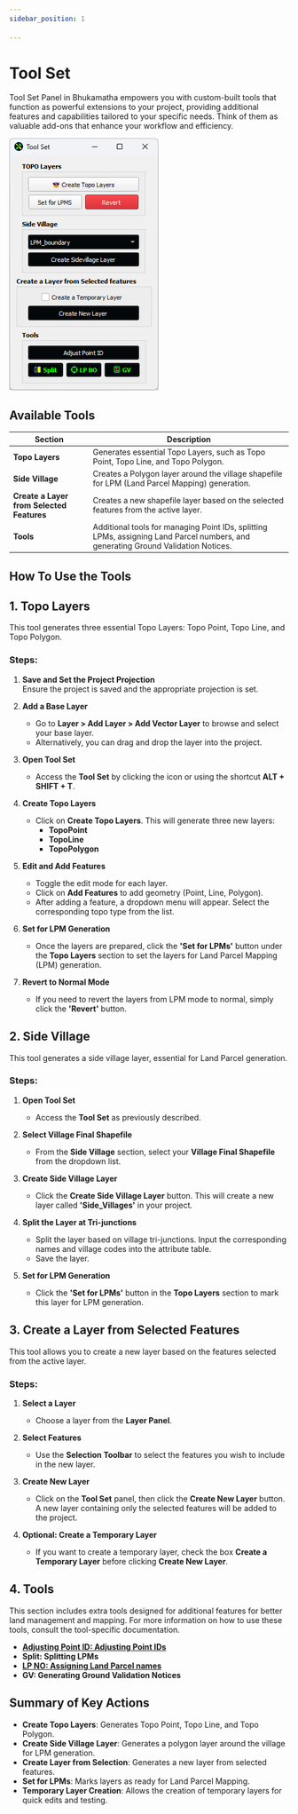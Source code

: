 ```yaml
---
sidebar_position: 1

---
```


# Tool Set

Tool Set Panel in Bhukamatha empowers you with custom-built tools that function as powerful extensions to your project, providing additional features and capabilities tailored to your specific needs. Think of them as valuable add-ons that enhance your workflow and efficiency.

![tool_set](../img/tool_set.png)

## Available Tools

| Section                                   | Description                                                                                                                       |
| ----------------------------------------- | --------------------------------------------------------------------------------------------------------------------------------- |
| **Topo Layers**                           | Generates essential Topo Layers, such as Topo Point, Topo Line, and Topo Polygon.                                                 |
| **Side Village**                          | Creates a Polygon layer around the village shapefile for LPM (Land Parcel Mapping) generation.                                    |
| **Create a Layer from Selected Features** | Creates a new shapefile layer based on the selected features from the active layer.                                               |
| **Tools**                                 | Additional tools for managing Point IDs, splitting LPMs, assigning Land Parcel numbers, and generating Ground Validation Notices. |

## **How To Use the Tools**

## 1. Topo Layers

This tool generates three essential Topo Layers: Topo Point, Topo Line, and Topo Polygon.

### Steps:

1. **Save and Set the Project Projection**  
   Ensure the project is saved and the appropriate projection is set.

2. **Add a Base Layer**
   
   - Go to **Layer > Add Layer > Add Vector Layer** to browse and select your base layer.
   - Alternatively, you can drag and drop the layer into the project.

3. **Open Tool Set**
   
   - Access the **Tool Set** by clicking the icon or using the shortcut **ALT + SHIFT + T**.

4. **Create Topo Layers**
   
   - Click on **Create Topo Layers**. This will generate three new layers:
     - **TopoPoint**
     - **TopoLine**
     - **TopoPolygon**

5. **Edit and Add Features**
   
   - Toggle the edit mode for each layer.
   - Click on **Add Features** to add geometry (Point, Line, Polygon).
   - After adding a feature, a dropdown menu will appear. Select the corresponding topo type from the list.

6. **Set for LPM Generation**
   
   - Once the layers are prepared, click the **'Set for LPMs'** button under the **Topo Layers** section to set the layers for Land Parcel Mapping (LPM) generation.

7. **Revert to Normal Mode**
   
   - If you need to revert the layers from LPM mode to normal, simply click the **'Revert'** button.

## 2. Side Village

This tool generates a side village layer, essential for Land Parcel generation.

### Steps:

1. **Open Tool Set**
   
   - Access the **Tool Set** as previously described.

2. **Select Village Final Shapefile**
   
   - From the **Side Village** section, select your **Village Final Shapefile** from the dropdown list.

3. **Create Side Village Layer**
   
   - Click the **Create Side Village Layer** button. This will create a new layer called **'Side_Villages'** in your project.

4. **Split the Layer at Tri-junctions**
   
   - Split the layer based on village tri-junctions. Input the corresponding names and village codes into the attribute table.
   - Save the layer.

5. **Set for LPM Generation**
   
   - Click the **'Set for LPMs'** button in the **Topo Layers** section to mark this layer for LPM generation.

## 3. Create a Layer from Selected Features

This tool allows you to create a new layer based on the features selected from the active layer.

### Steps:

1. **Select a Layer**
   
   - Choose a layer from the **Layer Panel**.

2. **Select Features**
   
   - Use the **Selection Toolbar** to select the features you wish to include in the new layer.

3. **Create New Layer**
   
   - Click on the **Tool Set** panel, then click the **Create New Layer** button. A new layer containing only the selected features will be added to the project.

4. **Optional: Create a Temporary Layer**
   
   - If you want to create a temporary layer, check the box **Create a Temporary Layer** before clicking **Create New Layer**.

## 4. Tools

This section includes extra tools designed for additional features for better land management and mapping. For more information on how to use these tools, consult the tool-specific documentation.

- **[Adjusting Point ID: Adjusting Point IDs](./adjusting_pointid.md)**
- **Split: Splitting LPMs**
- **[LP NO: Assigning Land Parcel names](./lpm_numbering.md)**
- **GV: Generating Ground Validation Notices**



## **Summary of Key Actions**

- **Create Topo Layers**: Generates Topo Point, Topo Line, and Topo Polygon.
- **Create Side Village Layer**: Generates a polygon layer around the village for LPM generation.
- **Create Layer from Selection**: Generates a new layer from selected features.
- **Set for LPMs**: Marks layers as ready for Land Parcel Mapping.
- **Temporary Layer Creation**: Allows the creation of temporary layers for quick edits and testing.
